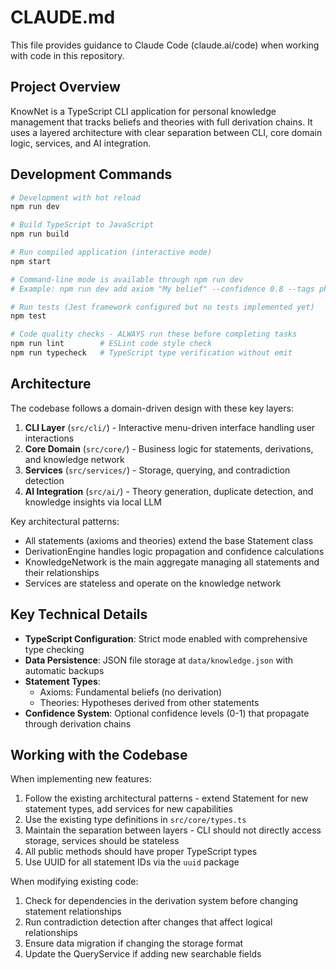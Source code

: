 # CLAUDE.md

This file provides guidance to Claude Code (claude.ai/code) when working with code in this repository.

## Project Overview

KnowNet is a TypeScript CLI application for personal knowledge management that tracks beliefs and theories with full derivation chains. It uses a layered architecture with clear separation between CLI, core domain logic, services, and AI integration.

## Development Commands

```bash
# Development with hot reload
npm run dev

# Build TypeScript to JavaScript
npm run build

# Run compiled application (interactive mode)
npm start

# Command-line mode is available through npm run dev
# Example: npm run dev add axiom "My belief" --confidence 0.8 --tags philosophy

# Run tests (Jest framework configured but no tests implemented yet)
npm test

# Code quality checks - ALWAYS run these before completing tasks
npm run lint        # ESLint code style check
npm run typecheck   # TypeScript type verification without emit
```

## Architecture

The codebase follows a domain-driven design with these key layers:

1. **CLI Layer** (`src/cli/`) - Interactive menu-driven interface handling user interactions
2. **Core Domain** (`src/core/`) - Business logic for statements, derivations, and knowledge network
3. **Services** (`src/services/`) - Storage, querying, and contradiction detection
4. **AI Integration** (`src/ai/`) - Theory generation, duplicate detection, and knowledge insights via local LLM

Key architectural patterns:

- All statements (axioms and theories) extend the base Statement class
- DerivationEngine handles logic propagation and confidence calculations
- KnowledgeNetwork is the main aggregate managing all statements and their relationships
- Services are stateless and operate on the knowledge network

## Key Technical Details

- **TypeScript Configuration**: Strict mode enabled with comprehensive type checking
- **Data Persistence**: JSON file storage at `data/knowledge.json` with automatic backups
- **Statement Types**:
    - Axioms: Fundamental beliefs (no derivation)
    - Theories: Hypotheses derived from other statements
- **Confidence System**: Optional confidence levels (0-1) that propagate through derivation chains

## Working with the Codebase

When implementing new features:

1. Follow the existing architectural patterns - extend Statement for new statement types, add services for new capabilities
2. Use the existing type definitions in `src/core/types.ts`
3. Maintain the separation between layers - CLI should not directly access storage, services should be stateless
4. All public methods should have proper TypeScript types
5. Use UUID for all statement IDs via the `uuid` package

When modifying existing code:

1. Check for dependencies in the derivation system before changing statement relationships
2. Run contradiction detection after changes that affect logical relationships
3. Ensure data migration if changing the storage format
4. Update the QueryService if adding new searchable fields
